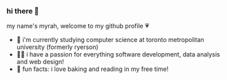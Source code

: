### hi there 👋

my name's myrah, welcome to my github profile 💗

- 🌱 i'm currently studying computer science at toronto metropolitan university (formerly ryerson)
- 👩‍💻 i have a passion for everything software development, data analysis and web design!
- 🌷 fun facts: i love baking and reading in my free time!

<!--
**myrahm/myrahm** is a ✨ _special_ ✨ repository because its `README.md` (this file) appears on your GitHub profile.

Here are some ideas to get you started:

- 🔭 I’m currently working on ...
- 🌱 I’m currently learning ...
- 👯 I’m looking to collaborate on ...
- 🤔 I’m looking for help with ...
- 💬 Ask me about ...
- 📫 How to reach me: ...
- 😄 Pronouns: ...
- ⚡ Fun fact: ...
-->
